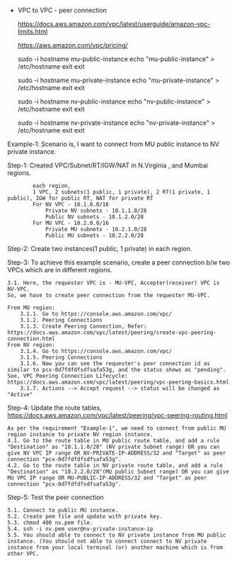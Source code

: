 * VPC to VPC - peer connection

	https://docs.aws.amazon.com/vpc/latest/userguide/amazon-vpc-limits.html

	https://aws.amazon.com/vpc/pricing/

    sudo -i
    hostname mu-public-instance
    echo "mu-public-instance" > /etc/hostname
    exit
    exit

    sudo -i
    hostname mu-private-instance
    echo "mu-private-instance" > /etc/hostname
    exit
    exit

    sudo -i
    hostname nv-public-instance
    echo "nv-public-instance" > /etc/hostname
    exit
    exit

    sudo -i
    hostname nv-private-instance
    echo "nv-private-instance" > /etc/hostname
    exit
    exit

Example-1: Scenario is, I want to connect from MU public instance to NV private instance.

Step-1: Created VPC/Subnet/RT/IGW/NAT in N.Virginia , and Mumbai regions.

			each region,
			1 VPC, 2 subnets(1 public, 1 private), 2 RT(1 private, 1 public), IGW for public RT, NAT for private RT
			For NV VPC - 10.1.0.0/16
				Private NV subnets - 10.1.1.0/28
				Public NV subnets - 10.1.2.0/28
			For MU VPC - 10.2.0.0/16
				Private MU subnets - 10.2.1.0/28
				Public MU subnets - 10.2.2.0/28

Step-2: Create two instances(1 public, 1 private) in each region.

Step-3: To achieve this example scenario, create a peer connection b/w two VPCs which are in different regions.

	3.1. Here, the requester VPC is - MU-VPC, Accepter(receiver) VPC is NV-VPC.
	So, we have to create peer connection from the requester MU-VPC.

	From MU region:
		3.1.1. Go to https://console.aws.amazon.com/vpc/
		3.1.2. Peering Connections
		3.1.3. Create Peering Connection, Refer: https://docs.aws.amazon.com/vpc/latest/peering/create-vpc-peering-connection.html
	From NV region:
		3.1.4. Go to https://console.aws.amazon.com/vpc/
		3.1.5. Peering Connections
		3.1.6. Now you can see the requester's peer connection id as similar to pcx-0d7fdfdfsdfsafa53g, and the status shows as "pending". See, VPC Peering Connection Lifecycle: https://docs.aws.amazon.com/vpc/latest/peering/vpc-peering-basics.html
		3.1.7. Actions --> Accept request --> status will be changed as "Active"

Step-4: Update the route tables, https://docs.aws.amazon.com/vpc/latest/peering/vpc-peering-routing.html

	As per the requirement "Example-1", we need to connect from public MU region instance to private NV region instance.
	4.1. Go to the route table in MU public route table, and add a rule "Destination" as "10.1.1.0/28" (NV private Subnet range) OR you can give NV VPC IP range OR NV-PRIVATE-IP-ADDRESS/32 and "Target" as peer connection "pcx-0d7fdfdfsdfsafa53g".
	4.2. Go to the route table in NV private route table, and add a rule "Destination" as "10.2.2.0/28"(MU public Subnet range) OR you can give MU VPC IP range OR MU-PUBLIC-IP-ADDRESS/32 and "Target" as peer connection "pcx-0d7fdfdfsdfsafa53g".

Step-5: Test the peer connection

	5.1. Connect to public MU instance.
	5.2. Create pem file and update with private key.
	5.3. chmod 400 nv.pem file.
	5.4. ssh -i nv.pem user@nv-private-instance-ip
	5.5. You should able to connect to NV private instance from MU public instance. (You should not able to connect connect to NV private instance from your local terminal (or) another machine which is from other VPC.

